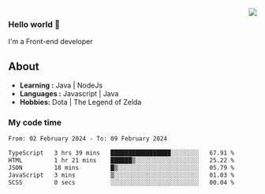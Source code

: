 <img align='right' src="https://github-readme-stats.vercel.app/api?username=jumodada&show_icons=true&theme=vue">

### Hello world 👋

I'm a Front-end developer 
    
## About
-  **Learning :** Java | NodeJs
-  **Languages :** Javascript | Java
-  **Hobbies:** Dota | The Legend of Zelda

### My code time

<!--START_SECTION:waka-->

```txt
From: 02 February 2024 - To: 09 February 2024

TypeScript   3 hrs 39 mins   █████████████████░░░░░░░░   67.91 %
HTML         1 hr 21 mins    ██████▒░░░░░░░░░░░░░░░░░░   25.22 %
JSON         18 mins         █▒░░░░░░░░░░░░░░░░░░░░░░░   05.79 %
JavaScript   3 mins          ▒░░░░░░░░░░░░░░░░░░░░░░░░   01.03 %
SCSS         0 secs          ░░░░░░░░░░░░░░░░░░░░░░░░░   00.04 %
```

<!--END_SECTION:waka-->
